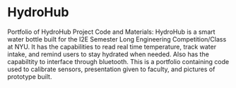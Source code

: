 # HydroHub
Portfolio of HydroHub Project Code and Materials:
HydroHub is a smart water bottle built for the I2E Semester Long Engineering Competition/Class at NYU. 
It has the capabilities to read real time temperature, track water intake, and remind users to stay hydrated when needed. Also has the capabiltity to interface through bluetooth.
This is a portfolio containing code used to calibrate sensors, presentation given to faculty, and pictures of prototype built.
